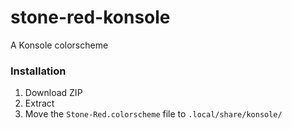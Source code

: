 # stone-red-konsole
A Konsole colorscheme

### Installation
1. Download ZIP
2. Extract
3. Move the `Stone-Red.colorscheme` file to `.local/share/konsole/`
